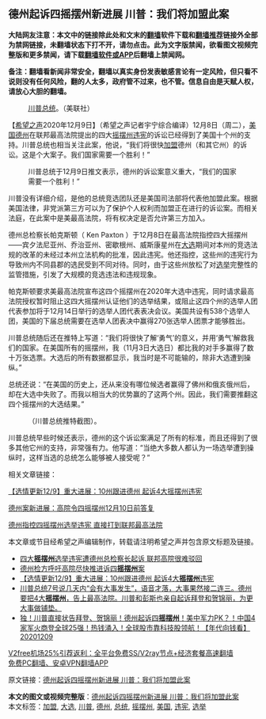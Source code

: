 <h2>德州起诉四摇摆州新进展 川普：我们将加盟此案</h2> <p class="notice"><b>大陆网友注意：本文中的链接除此处和文末的<a href="https://github.com/bannedbook/fanqiang" >翻墙</a>软件下载和<a href="https://github.com/killgcd/justmysocks/blob/master/README.md">翻墙推荐</a>链接外全部为禁网链接，未翻墙状态下打不开，请勿点击。此为文字版禁闻，欲看图文视频完整版和更多禁闻，请下载<a href="https://github.com/bannedbook/fanqiang">翻墙软件或APP</a>后翻墙上禁闻网。</p><p>备注：翻墙看新闻非常安全，翻墙以真实身份发表敏感言论有一定风险，但只看不说则没有任何风险，翻的人太多，政府管不过来，也不管。信息自由是天赋人权，请放心大胆的翻墙。</b></p>  <div class="entry"> <figure><figcaption><a href="https://www.bannedbook.org/bnews/tag/%e5%b7%9d%e6%99%ae/" class="st_tag internal_tag" rel="tag" title="标签 川普 下的日志">川普</a><a href="https://www.bannedbook.org/bnews/tag/%e6%80%bb%e7%bb%9f/" class="st_tag internal_tag" rel="tag" title="标签 总统 下的日志">总统</a>。（美联社）</figcaption></figure> <p>【<span class='wp_keywordlink_affiliate'><a href="https://www.soundofhope.org" title="希望之声" target="_blank">希望之声</a></span>2020年12月9日】（希望之声记者宇宁综合编译）12月8日（周二），<a href="https://www.bannedbook.org/bnews/tag/%e7%be%8e%e5%9b%bd/" class="st_tag internal_tag" rel="tag" title="标签 美国 下的日志">美国</a><a href="https://www.bannedbook.org/bnews/tag/%e5%be%b7%e5%b7%9e/" class="st_tag internal_tag" rel="tag" title="标签 德州 下的日志">德州</a>在联邦最高法院提出的四大<a href="https://www.bannedbook.org/bnews/tag/%E6%91%87%E6%91%86%E5%B7%9E/" class="st_tag internal_tag" rel="tag" title="标签 摇摆州 下的日志">摇摆州</a><a href="https://www.bannedbook.org/bnews/tag/%E8%BF%9D%E5%AE%AA/" class="st_tag internal_tag" rel="tag" title="标签 违宪 下的日志">违宪</a>的诉讼已经得到了美国十个州的支持。川普总统也相当关注此案，他说，“我们将很快<a href="https://www.bannedbook.org/bnews/tag/%E5%8A%A0%E7%9B%9F/" class="st_tag internal_tag" rel="tag" title="标签 加盟 下的日志">加盟</a>德州（和其它州）的诉讼。这是个大案子。我们国家需要一个胜利！”</p> <figure><figcaption>川普总统于12月9日推文表示，德州的诉讼案意义重大，“我们的国家需要一个胜利！”</figcaption></figure> <p>川普没有详细介绍，是他的总统竞选团队还是美国司法部将代表他加盟此案。根据美国法律，非党派第三方可以为了保护个人权利而加盟正在进行的诉讼案。而相关法庭，在此案中是美最高法院，将有权决定是否允许第三方加入。</p> <p>德州总检察长帕克斯顿（ Ken Paxton ）于12月8日在最高法院指控四大摇摆州——宾夕法尼亚州、乔治亚州、密歇根州、威斯康星州在<a href="https://www.bannedbook.org/bnews/tag/%e5%a4%a7%e9%80%89/" class="st_tag internal_tag" rel="tag" title="标签 大选 下的日志">大选</a>期间对本州的竞选法规的改革的未经过本州立法机构的批准，因此违宪。他还指控，这些州的违宪行为导致州内不同县郡的选民受到不同对待。同时，由于这些州放松了对<a href="https://www.bannedbook.org/bnews/tag/%e9%80%89%e4%b8%be/" class="st_tag internal_tag" rel="tag" title="标签 选举 下的日志">选举</a>完整性的监管措施，引发了大规模的竞选违法和违规现象。</p> <p>帕克斯顿要求美最高法院宣布这四个摇摆州在2020年大选中违宪，同时请求最高法院授权暂时阻止这四大摇摆州认证他们的选举结果，或阻止这四个州的选举人团代表参加将于12月14日举行的选举人团代表表决会议。美国共设有538个选举人团，美国的下届总统需要在选举人团表决中赢得270张选举人团票才能够胜出。 </p>  <p>川普总统随后还在推特上写道：“我们将很快了解‘勇气’的意义，并用‘勇气’解救我们的国家。在美国所有的摇摆州，我（11月3日大选日）都比我的对手多赢得了数十万张选票。大选后的所有数据都显示，我当时是不可能输的，除非大选遭到操纵。”</p> <p>总统还说：“在美国的历史上，还从来没有哪位候选者赢得了佛州和俄亥俄州后，却在大选中失败了。而我以相当大的优势赢的了这两个州。因此，我们需要推翻这四个摇摆州的大选结果。”    </p> <figure><figcaption>（川普总统推特截图）。</figcaption></figure> <p>川普总统早些时候还表示，德州的这个诉讼案满足了所有的标准，而且还得到了很多其他它州的支持，非常强有力。他写道：“当绝大多数人都认为一场选举遭到操纵时，这样当选的总统怎么能够被人接受呢？”</p> <p>相关文章链接：</p>  <p><a href="https://www.soundofhope.org/post/451915">【选情更新12/9】重大进展：10州跟进德州 起诉4大摇摆州违宪</a></p> <p><a href="https://www.soundofhope.org/post/451789">德州案新进展：高院令四摇摆州12月10日前答复</a></p> <p><a href="https://www.soundofhope.org/post/451606">德州指控四摇摆州选举违宪 直接打到联邦最高法院</a></p> <p>本文章或节目经希望之声编辑制作，转载请注明希望之声并包含原文标题及链接。</p>  <ul class='op-related-articles' title='相关阅读'> <li><a href='https://www.bannedbook.org/bnews/cnnews/20201210/1444946.html' target='_blank'>四大<b>摇摆州</b>选举违宪遭德州总检察长起诉 联邦高院很难驳回</a></li> <li><a href='https://www.bannedbook.org/bnews/comments/20201210/1444941.html' target='_blank'>德州检方呼吁高院尽快推进诉四<b>摇摆州</b>案</a></li> <li><a href='https://www.bannedbook.org/bnews/comments/20201210/1444897.html' target='_blank'>【选情更新12/9】重大进展：10州跟进德州 起诉4大<b>摇摆州</b>违宪</a></li> <li><a href='https://www.bannedbook.org/bnews/bannedvideo/20201209/1444887.html' target='_blank'>川普总统7号说几天内“会有大事发生”，语音才落，大事果然接二连三。德州要把4大<b>摇摆州</b>，告上最高法院。川普和彭斯也亲自起诉拜登和贺锦丽，为更大事做铺垫。</a></li> <li><a href='https://www.bannedbook.org/bnews/taiwannews/20201209/1444869.html' target='_blank'>独！川普直接状告拜登、贺锦丽！德州起诉四<b>摇摆州</b>！美中军力PK？！中国4家军火商登全球25强！热钱涌入！全球股市靠科技股领航！【年代向钱看】20201209</a></li> </ul> <p class="texttj"> <a href="https://www.bannedbook.org/forum23/topic22702.html" target="_blank">V2free机场25%引荐返利：全平台免费SS/V2ray节点+经济套餐高速翻墙</a><br/> <a href="https://github.com/bannedbook/fanqiang/wiki/%E7%A6%81%E9%97%BB%E7%BD%91%E5%AE%89%E5%8D%93%E7%BF%BB%E5%A2%99%E6%96%B0%E9%97%BBAPP" target="_blank">免费PC翻墙、安卓VPN翻墙APP</a></p><p>原文链接：<a class="src_link"  href="https://www.soundofhope.org/post/451951" target="_blank">德州起诉四摇摆州新进展 川普：我们将加盟此案</a></p><a name='sharetosocial'></a>       <div><b>本文的图文或视频完整版</b>：<a href='https://www.bannedbook.org/bnews/comments/20201210/1444955.html'>德州起诉四摇摆州新进展 川普：我们将加盟此案</a></div>  </div><!--END ENTRY--> <div class="postfooter"> <div>本文标签：<a href="https://www.bannedbook.org/bnews/tag/%E5%8A%A0%E7%9B%9F/" rel="tag">加盟</a>, <a href="https://www.bannedbook.org/bnews/tag/%e5%a4%a7%e9%80%89/" rel="tag">大选</a>, <a href="https://www.bannedbook.org/bnews/tag/%e5%b7%9d%e6%99%ae/" rel="tag">川普</a>, <a href="https://www.bannedbook.org/bnews/tag/%e5%be%b7%e5%b7%9e/" rel="tag">德州</a>, <a href="https://www.bannedbook.org/bnews/tag/%e6%80%bb%e7%bb%9f/" rel="tag">总统</a>, <a href="https://www.bannedbook.org/bnews/tag/%E6%91%87%E6%91%86%E5%B7%9E/" rel="tag">摇摆州</a>, <a href="https://www.bannedbook.org/bnews/tag/%e7%be%8e%e5%9b%bd/" rel="tag">美国</a>, <a href="https://www.bannedbook.org/bnews/tag/%E8%BF%9D%E5%AE%AA/" rel="tag">违宪</a>, <a href="https://www.bannedbook.org/bnews/tag/%e9%80%89%e4%b8%be/" rel="tag">选举</a></div>  </div><!--END POSTFOOTER--> 